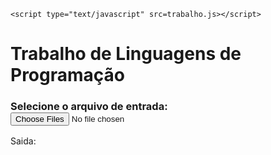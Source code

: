 <!DOCTYPE html>
<html>

<head>
    <meta charset="utf-8" />
    <meta http-equiv="X-UA-Compatible" content="IE=edge">
    <title>Teste de script de leitura de arquivos locais</title>
    <meta name="viewport" content="width=device-width, initial-scale=1">
    <script src="https://code.jquery.com/jquery-3.3.1.min.js" integrity="sha256-FgpCb/KJQlLNfOu91ta32o/NMZxltwRo8QtmkMRdAu8=" crossorigin="anonymous"></script>
    <link rel="stylesheet" href="https://maxcdn.bootstrapcdn.com/bootstrap/3.3.7/css/bootstrap.min.css" integrity="sha384-BVYiiSIFeK1dGmJRAkycuHAHRg32OmUcww7on3RYdg4Va+PmSTsz/K68vbdEjh4u" crossorigin="anonymous">
    <link rel="stylesheet" type="text/css" media="screen" href="main.css" />

    <script type="text/javascript" src=trabalho.js></script>
</head>

<body>
    <div class="container">
        <div class="row">
            <div class="col col-xs-2 "></div>
            <!-- Div acima usada somente pra manter tudo alinhando no meio, comentar essa linha se quiser que se alinhe com a esquerda mesmo-->
            <div class="col col-xs-8" id="content">
                <h1>Trabalho de Linguagens de Programação</h1>
                <h3>Selecione o arquivo de entrada: <input type='file' multiple accept='.csv' onchange='openFile(event)'><br></h3>
                <p class="saida" id="teste">Saida:</p>
                <!-- <div class="saida test "></div> -->
            </div>
            <div class="col col-xs-2"></div>
            <!-- Div acima usada somente pra manter tudo alinhando no meio, comentar essa linha se quiser que se alinhe com a esquerda mesmo-->
        </div>
    </div>
</body>

<script src="https://maxcdn.bootstrapcdn.com/bootstrap/3.3.7/js/bootstrap.min.js" integrity="sha384-Tc5IQib027qvyjSMfHjOMaLkfuWVxZxUPnCJA7l2mCWNIpG9mGCD8wGNIcPD7Txa" crossorigin="anonymous"></script>

</html>
